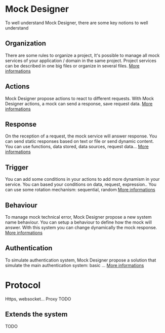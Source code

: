 # Mock Designer
To well understand Mock Designer, there are some key notions to well understand

## Organization
There are some rules to organize a project, It's possible to manage all mock services of your application / domain in the same project.
Project services can be described in one big files or organize in several files.
[More informations](https://github.com/kevinramage/mockDesigner/blob/master/doc/organization.md)

## Actions
Mock Designer propose actions to react to different requests.
With Mock Designer actions, a mock can send a response, save request data.
[More informations](https://github.com/kevinramage/mockDesigner/blob/master/doc/action.md)

## Response
On the reception of a request, the mock service will answer response. You can send static responses based on text or file or send dynamic content. You can use functions, data stored, data sources, request data...
[More informations](https://github.com/kevinramage/mockDesigner/blob/master/doc/response.md)

## Trigger
You can add some conditions in your actions to add more dynamism in your service.
You can based your conditions on data, request, expression..
You can use some rotation mechanism: sequential, random
[More informations](https://github.com/kevinramage/mockDesigner/blob/master/doc/trigger.md)

## Behaviour
To manage mock technical error, Mock Designer propose a new system name behaviour. You can setup a behaviour to define how the mock will answer. With this system you can change dynamically the mock response.
[More informations](https://github.com/kevinramage/mockDesigner/blob/master/doc/behaviour.md)

## Authentication
To simulate authentication system, Mock Designer propose a solution that simulate the main authentication system: basic ...
[More informations](https://github.com/kevinramage/mockDesigner/blob/master/doc/authentication.md)

# Protocol
Https, websocket...
Proxy
TODO

## Extends the system
TODO